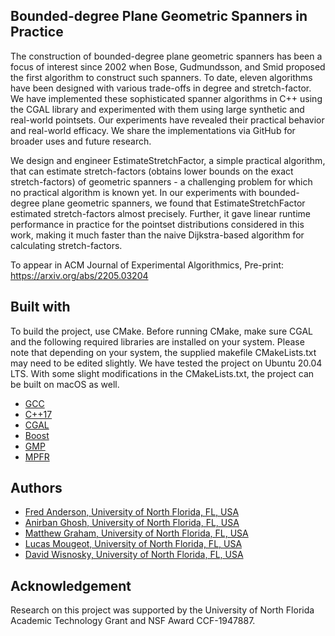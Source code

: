 ## Bounded-degree Plane Geometric Spanners in Practice

The construction of bounded-degree plane geometric spanners has been a focus of interest  since 2002 when Bose, Gudmundsson, and Smid proposed the first algorithm to construct such spanners. To date, eleven algorithms have been designed with various trade-offs in degree and stretch-factor. We have implemented these sophisticated spanner algorithms in C++ using the CGAL library and experimented with them using large synthetic and real-world pointsets. Our  experiments  have revealed their practical behavior and real-world efficacy. We share the implementations via GitHub for broader uses and future research.
		
We design and engineer EstimateStretchFactor, a simple practical algorithm, that can estimate  stretch-factors (obtains  lower bounds on the exact stretch-factors) of geometric spanners - a challenging problem for which no practical algorithm is known yet. In our experiments with bounded-degree plane geometric spanners, we found that EstimateStretchFactor estimated stretch-factors almost precisely. Further, it gave linear runtime performance in practice for the pointset distributions considered in this work, making it much faster than the naive Dijkstra-based algorithm for calculating stretch-factors. 

To appear in ACM Journal of Experimental Algorithmics, Pre-print: https://arxiv.org/abs/2205.03204

## Built with

To build the project, use CMake. Before running CMake, make sure CGAL and the following required libraries are installed on your system. Please note that depending on your system, the supplied makefile CMakeLists.txt may need to be edited slightly. We have tested the project on Ubuntu 20.04 LTS. With some slight modifications in the CMakeLists.txt, the project can be built on macOS as well. 

* [GCC](https://gcc.gnu.org/)
* [C++17](https://en.cppreference.com/w/cpp/17)
* [CGAL](https://www.cgal.org/)
* [Boost](https://www.boost.org/)
* [GMP](https://gmplib.org/)
* [MPFR](https://www.mpfr.org/)


## Authors

* [Fred Anderson, University of North Florida, FL, USA](https://github.com/TheDKG)
* [Anirban Ghosh, University of North Florida, FL, USA](https://github.com/ghoshanirban)
* [Matthew Graham, University of North Florida, FL, USA](https://github.com/mgatc)
* [Lucas Mougeot, University of North Florida, FL, USA](https://github.com/lucasfuturist)
* [David Wisnosky, University of North Florida, FL, USA](https://github.com/Wisno33)

## Acknowledgement

Research on this project was supported by the University of North Florida Academic Technology Grant and NSF Award CCF-1947887.
